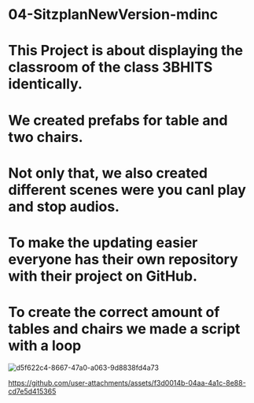 # 04-SitzplanNewVersion-mdinc
# This Project is about displaying the classroom of the class 3BHITS identically.
# We created prefabs for table and two chairs.
# Not only that, we also created different scenes were you canl play and stop audios.
# To make the updating easier everyone has their own repository with their project on GitHub.
# To create the correct amount of tables and chairs we made a script with a loop

 ![d5f622c4-8667-47a0-a063-9d8838fd4a73](https://github.com/user-attachments/assets/32c8a640-43e0-446a-996c-47a3db9b597c)


https://github.com/user-attachments/assets/f3d0014b-04aa-4a1c-8e88-cd7e5d415365

